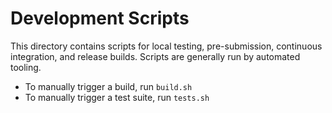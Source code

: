 # Development Scripts

This directory contains scripts for local testing, pre-submission, continuous integration,
and release builds. Scripts are generally run by automated tooling.

* To manually trigger a build, run `build.sh`
* To manually trigger a test suite, run `tests.sh`